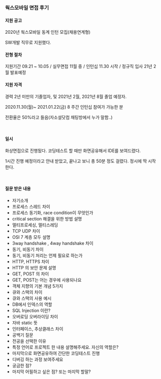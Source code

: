 ### 웍스모바일  면접 후기 



#### 지원 공고

2020년 웍스모바일 동계 인턴 모집(채용연계형)

SW개발 직무로 지원했다. 

#### 전형 절차

지원기간 09.21 ~ 10.05  / 실무면접 11월 중  / 인턴십 11.30 시작 / 정규직 입사 21년 2월 발표예정

#### 지원 자격

경력 2년 미만의 기졸업자, 및 2021년 2월, 2021년 8월 졸업 예정자. 

2020.11.30(월)~ 2021.01.22(금) 8 주간 인턴십 참여가 가능한 분

전환율은 50%라고 들음(자소설닷컴 채팅방에서 누가 말함..)

</br>

#### 일시

화상면접으로 진행됬다. 코딩테스트 할 때만 화면공유해서 IDE를 보여드렸다. 

1시간 진행 예정이라고 안내 받았고, 끝나고 보니 총 50분 정도 걸렸다. 정시에 딱 시작한다. 

</br>

#### 질문 받은 내용 

- 자기소개 
- 프로세스 스레드 차이 
- 프로세스 동기화, race condition이 무엇인가
- critical section 해결을 위한 방법 설명
- 멀티프로세싱, 멀티스레딩
- TCP UDP 차이 
- OSI 7 계층 모두 설명 
- 3way handshake , 4way handshake 차이 
- 동기, 비동기 차이 
- 동기, 비동기 처리는 언제 필요로 하는가 
- HTTP, HTTPS 차이 
- HTTP 의 보안 문제 설명
- GET, POST 의 차이 
- GET, POST는 어는 경우에 사용되나요 
- 객체 지향의 기본 개념 5가지 
- 큐와 스택의 차이 
- 큐와 스택의 사용 예시 
- DB에서 인덱스의 역할 
- SQL Injection 이란?
- 오버로딩 오버라이딩 차이 
- 자바 static 뜻 
- 인터페이스, 추상클래스 차이 
- 공백기 질문 
- 전공을 선택한 이유 
- 특정 언어로 프로젝트 한 내용 설명해주세요. 자신의 역할은? 
- 마지막으로 화면공유하여 간단한 코딩테스트 진행
- 디버깅 하는 과정 보여주세요 
- 궁금한 점? 
- 마지막 어필하고 싶은 점? 또는 마지막 할말? 




